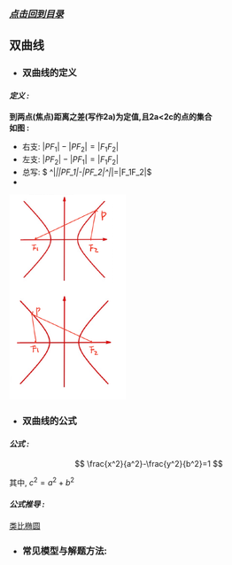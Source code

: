 ### [*点击回到目录*](./目录.md) 
## 双曲线
- ### 双曲线的定义

#### ***定义 :***

 **到两点(焦点)距离之差(写作2a)为定值,且2a<2c的点的集合**   
 **如图 :**   
 - 右支: $|PF_1|-|PF_2|=|F_1F_2|$ 
 - 左支: $|PF_2|-|PF_1|=|F_1F_2|$ 
 - 总写: $ ^|_||PF_1|-|PF_2|^|_|=|F_1F_2|$
 - 
 ![如果你看到此提示,说明图片未加载成功,请检查网络/下载查看本项目.](../imgs/shuangqu001.png)   
      
- ### 双曲线的公式

#### ***公式 :*** 

$$
\frac{x^2}{a^2}-\frac{y^2}{b^2}=1
$$ 

其中, $c^2=a^2+b^2$

#### ***公式推导 :***    
[类比椭圆](./椭圆.md/#公式推导)


- ### 常见模型与解题方法:
